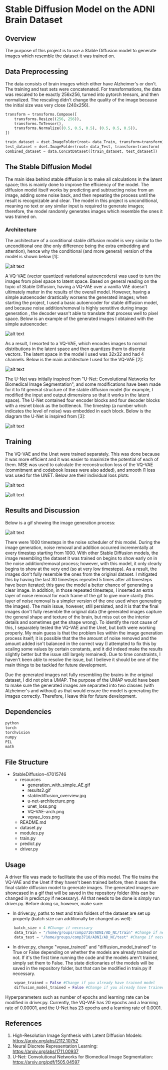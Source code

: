 # Stable Diffusion Model on the ADNI Brain Dataset

## Overview

The purpose of this project is to use a Stable Diffusion model to generate images which resemble the dataset it was trained on.

## Data Preprocessing

The data consists of brain images which either have Alzheimer's or don't. The training and test sets were concatenated. For transformations, the data was rescaled to be exactly 256x256, turned into pytorch tensors, and then normalized. The rescaling didn't change the quality of the image because the initial size was very close (240x256). 

```python
transform = transforms.Compose([
    transforms.Resize((256, 256)),
    transforms.ToTensor(),
    transforms.Normalize((0.5, 0.5, 0.5), (0.5, 0.5, 0.5)),
])

train_dataset = dset.ImageFolder(root= data_Train, transform=transform)
test_dataset = dset.ImageFolder(root= data_Test, transform=transform)
combined_dataset = data.ConcatDataset([train_dataset, test_dataset])
```

## The Stable Diffusion Model

The main idea behind stable diffusion is to make all calculations in the latent space; this is mainly done to improve the efficiency of the model. The diffusion model itself works by predicting and subtracting noise from an image, adding some noise back, and then repeating the process until the result is recognizable and clear. The model in this project is unconditional, meaning no text or any similar input is required to generate images; therefore, the model randomly generates images which resemble the ones it was trained on. 

### Architecture 

The architecture of a conditional stable diffusion model is very similar to the unconditional one (the only difference being the extra embedding and attention), hence why the conditional (and more general) version of the model is shown below [1]: 

![alt text](resources/stablediffusion_overview.jpg)

A VQ-VAE (vector quantized variational autoencoders) was used to turn the images from pixel space to latent space. Based on general reading on the topic of Stable Diffusion, having a VQ-VAE over a vanilla VAE doesn't ultimately matter in the results of the overall model. However, having a simple autoencoder drastically worsens the generated images; when starting the project, I used a basic autoencoder for stable diffusion model, and because noise addition/removal is highly senstitive during image generation , the decoder wasn't able to translate that process well to pixel space. Below is an example of the generated images I obtained with the simple autoencoder:

![alt text](resources/generation_with_simple_AE.gif)


As a result, I resorted to a VQ-VAE, which encodes images to normal distributions in the latent space and then quantizes them to discrete vectors. The latent space in the model I used was 32x32 and had 4 channels. Below is the main architecture I used for the VQ-VAE [2]:

![alt text](resources/VQ-VAE-arch.png)

The U-Net was initially inspired from "U-Net: Convolutional Networks for Biomedical
Image Segmentation", and some modifications have been made for it to fit general structure of the stable diffusion model (for example, I modified the input and output dimensions so that it works in the latent space). The U-Net contained four encoder blocks and four decoder blocks with a resnet block as the bottleneck. The timestep (a number which indicates the level of noise) was embedded in each block. Below is the diagram the U-Net is inspired from [3]:

![alt text](resources/u-net-architecture.png)

## Training

The VQ-VAE and the Unet were trained separately. This was done because it was more efficient and it was easier to maximize the potential of each of them. MSE was used to calculate the reconstruction loss of the VQ-VAE (commitment and codebook losses were also added), and smooth l1 loss was used for the UNET. Below are their individual loss plots:

![alt text](resources/vqvae_loss.png)

![alt text](resources/unet_loss.png)

## Results and Discussion

Below is a gif showing the image generation process:

![alt text](resources/results2.gif)

There were 1000 timesteps in the noise scheduler of this model. During the image generation, noise removal and addition occurred incrementally at every timestep starting from 1000. With other Stable Diffusion models, the image resembling the dataset it was trained on begins to show early on in the noise addition/removal process; however, with this model, it only clearly begins to show at the very end (so at very low timesteps). As a result, the images don't fully resemble the ones from the original dataset. I mitigated this by having the last 30 timesteps repeated 5 times after all timesteps have been iterated; this gave the model a better chance of generating a clear image. In addition, in those repeated timesteps, I inserted an extra layer of noise removal for each frame of the gif to give more clarity (this layer of noise removal is a simpler version of the one used when generating the images). The main issue, however, still persisted, and it is that the final images don't fully resemble the original data (the generated images capture the general shape and texture of the brain, but miss out on the interior details and sometimes get the shape wrong). To identify the root cause of this, I separately tested the VQ-VAE and the Unet, but both were working properly. My main guess is that the problem lies within the image generation process itself; it is possible that the the amount of noise removed and the amount added isn't balanced in the correct way (I attempted to fix this by scaling some values by certain constants, and it did indeed make the results slightly better but the issue still largely remained). Due to time constraints, I haven't been able to resolve the issue, but I believe it should be one of the main things to be tackled for future development. 

Due the generated images not fully resembling the brains in the original dataset, I did not plot a UMAP. The purpose of the UMAP would have been to make sure the generated images are separated into two classes (with Alzheimer's and without) as that would ensure the model is generating the images correctly. Therefore, I leave this for future development. 

## Dependencies


```python
python
torch
torchvision
numpy
PIL
math
```


## File Structure

- StableDiffusion-47015746
  - resources
    - generation_with_simple_AE.gif
    - results2.gif
    - stablediffusion_overview.jpg
    - u-net-architecture.png
    - unet_loss.png
    - VQ-VAE-arch.png
    - vqvae_loss.png
  - README.md
  - dataset.py
  - modules.py
  - train.py
  - predict.py
  - driver.py

## Usage

A driver file was made to facilitate the use of this model. The file trains the VQ-VAE and the Unet if they haven't been trained before, then it uses the final stable diffusion model to generate images. The generated images are showcased in a gif that will be saved in the repository folder (this can be changed in predict.py if necessary). All that needs to be done is simply run driver.py. Before doing so, however, make sure:

- In driver.py, paths to test and train folders of the dataset are set up properly (batch size can additionally be changed as well):

```python
    batch_size = 4 #Change if necessary
    data_train = "/home/groups/comp3710/ADNI/AD_NC/train" #Change if necessary
    data_test = "/home/groups/comp3710/ADNI/AD_NC/test" #Change if necessary
```

- In driver.py, change "vqvae_trained" and "diffusion_model_trained" to True or False depending on whether the models are already trained or not. If it's the first time running the code and the models aren't trained, simply set them to False. The state dictionaries of the models will be saved in the repository folder, but that can be modified in train.py if necessary. 

```python
    vqvae_trained = False #Change if you already have trained model
    diffusion_model_trained = False #Change if you already have trained model
```

Hyperparameters such as number of epochs and learning rate can be modified in driver.py. Currently, the VQ-VAE has 20 epochs and a learning rate of 0.00001, and the U-Net has 23 epochs and a learning rate of 0.0001.

## References

1. High-Resolution Image Synthesis with Latent Diffusion Models: https://arxiv.org/abs/2112.10752
2. Neural Discrete Representation Learning: https://arxiv.org/abs/1711.00937
3. U-Net: Convolutional Networks for Biomedical
Image Segmentation: https://arxiv.org/pdf/1505.04597

